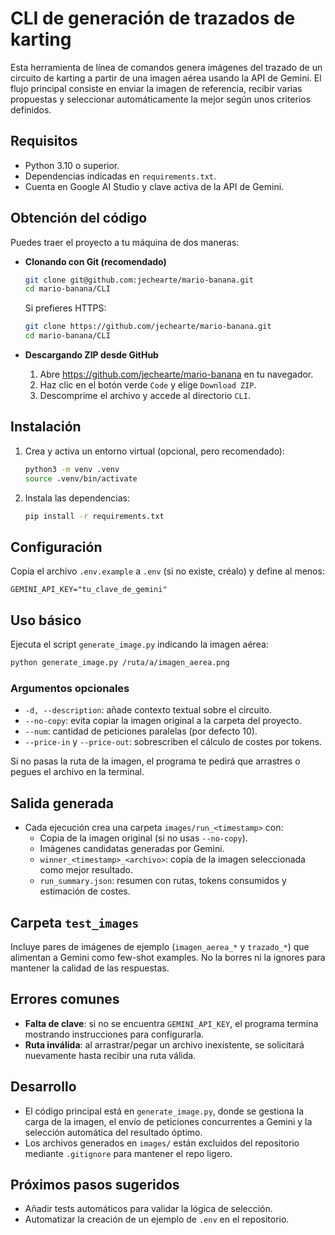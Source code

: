# CLI de generación de trazados de karting

Esta herramienta de línea de comandos genera imágenes del trazado de un circuito de karting a partir de una imagen aérea usando la API de Gemini. El flujo principal consiste en enviar la imagen de referencia, recibir varias propuestas y seleccionar automáticamente la mejor según unos criterios definidos.

## Requisitos
- Python 3.10 o superior.
- Dependencias indicadas en `requirements.txt`.
- Cuenta en Google AI Studio y clave activa de la API de Gemini.

## Obtención del código
Puedes traer el proyecto a tu máquina de dos maneras:

- **Clonando con Git (recomendado)**
  ```bash
  git clone git@github.com:jechearte/mario-banana.git
  cd mario-banana/CLI
  ```
  Si prefieres HTTPS:
  ```bash
  git clone https://github.com/jechearte/mario-banana.git
  cd mario-banana/CLI
  ```

- **Descargando ZIP desde GitHub**
  1. Abre https://github.com/jechearte/mario-banana en tu navegador.
  2. Haz clic en el botón verde `Code` y elige `Download ZIP`.
  3. Descomprime el archivo y accede al directorio `CLI`.

## Instalación
1. Crea y activa un entorno virtual (opcional, pero recomendado):
   ```bash
   python3 -m venv .venv
   source .venv/bin/activate
   ```
2. Instala las dependencias:
   ```bash
   pip install -r requirements.txt
   ```

## Configuración
Copia el archivo `.env.example` a `.env` (si no existe, créalo) y define al menos:
   ```env
   GEMINI_API_KEY="tu_clave_de_gemini"
   ```

## Uso básico
Ejecuta el script `generate_image.py` indicando la imagen aérea:
```bash
python generate_image.py /ruta/a/imagen_aerea.png
```

### Argumentos opcionales
- `-d, --description`: añade contexto textual sobre el circuito.
- `--no-copy`: evita copiar la imagen original a la carpeta del proyecto.
- `--num`: cantidad de peticiones paralelas (por defecto 10).
- `--price-in` y `--price-out`: sobrescriben el cálculo de costes por tokens.

Si no pasas la ruta de la imagen, el programa te pedirá que arrastres o pegues el archivo en la terminal.

## Salida generada
- Cada ejecución crea una carpeta `images/run_<timestamp>` con:
  - Copia de la imagen original (si no usas `--no-copy`).
  - Imágenes candidatas generadas por Gemini.
  - `winner_<timestamp>_<archivo>`: copia de la imagen seleccionada como mejor resultado.
  - `run_summary.json`: resumen con rutas, tokens consumidos y estimación de costes.

## Carpeta `test_images`
Incluye pares de imágenes de ejemplo (`imagen_aerea_*` y `trazado_*`) que alimentan a Gemini como few-shot examples. No la borres ni la ignores para mantener la calidad de las respuestas.

## Errores comunes
- **Falta de clave**: si no se encuentra `GEMINI_API_KEY`, el programa termina mostrando instrucciones para configurarla.
- **Ruta inválida**: al arrastrar/pegar un archivo inexistente, se solicitará nuevamente hasta recibir una ruta válida.

## Desarrollo
- El código principal está en `generate_image.py`, donde se gestiona la carga de la imagen, el envío de peticiones concurrentes a Gemini y la selección automática del resultado óptimo.
- Los archivos generados en `images/` están excluidos del repositorio mediante `.gitignore` para mantener el repo ligero.

## Próximos pasos sugeridos
- Añadir tests automáticos para validar la lógica de selección.
- Automatizar la creación de un ejemplo de `.env` en el repositorio.

